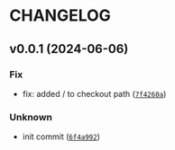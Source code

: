# CHANGELOG



## v0.0.1 (2024-06-06)

### Fix

* fix: added / to checkout path ([`7f4260a`](https://github.com/bbergerud/sandbox_semantic_release/commit/7f4260a9804e9f1284aa3ae5abd0205efb52cda2))

### Unknown

* init commit ([`6f4a992`](https://github.com/bbergerud/sandbox_semantic_release/commit/6f4a992c47b520f97934aae34c66afb363a39fd8))
